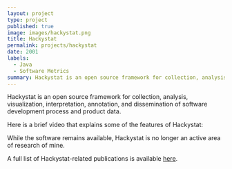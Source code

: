 ```yaml
---
layout: project
type: project
published: true
image: images/hackystat.png
title: Hackystat
permalink: projects/hackystat
date: 2001
labels:
  - Java
  - Software Metrics
summary: Hackystat is an open source framework for collection, analysis, visualization, interpretation, annotation, and dissemination of software development process and product data.
---
```


Hackystat is an open source framework for collection, analysis, visualization, interpretation, annotation, and dissemination of software development process and product data.

Here is a brief video that explains some of the features of Hackystat:

<div class="ui embed" data-source="youtube" data-id="NrLFIpm0wps" >
</div>

While the software remains available, Hackystat is no longer an active area of research of mine.

A full list of Hackystat-related publications is available [here](http://www.citeulike.org/group/3370/tag/hackystat).

